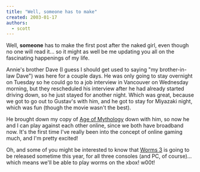 ```yaml
---
title: "Well, someone has to make"
created: 2003-01-17
authors: 
  - scott
---
```


Well, **someone** has to make the first post after the naked girl, even though no one will read it... so it might as well be me updating you all on the fascinating happenings of my life.  
  
Annie's brother Dave (I guess I should get used to saying "my brother-in-law Dave") was here for a couple days. He was only going to stay overnight on Tuesday so he could go to a job interview in Vancouver on Wednesday morning, but they rescheduled his interview after he had already started driving down, so he just stayed for another night. Which was great, because we got to go out to Gustav's with him, and he got to stay for Miyazaki night, which was fun (though the movie wasn't the best).  
  
He brought down my copy of [Age of Mythology](http://www.microsoft.com/games/ageofmythology/) down with him, so now he and I can play against each other online, since we both have broadband now. It's the first time I've really been into the concept of online gaming much, and I'm pretty excited!  
  
Oh, and some of you might be interested to know that [Worms 3](http://www.worms3.com/) is going to be released sometime this year, for all three consoles (and PC, of course)... which means we'll be able to play worms on the xbox! w00t!
